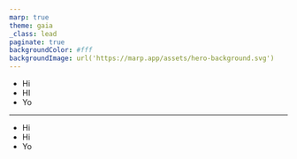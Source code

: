 ```yaml
---
marp: true
theme: gaia
_class: lead
paginate: true
backgroundColor: #fff
backgroundImage: url('https://marp.app/assets/hero-background.svg')
---
```

* Hi
* HI
* Yo

---

- Hi
- Hi
- Yo